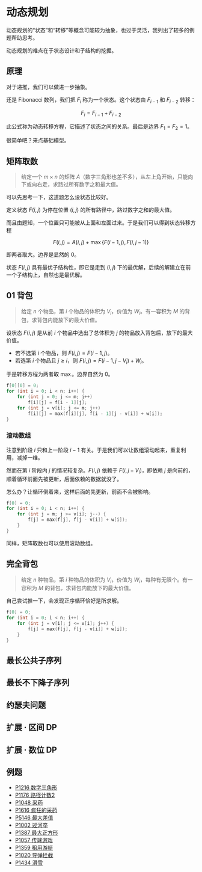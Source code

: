 # 动态规划

动态规划的“状态”和“转移”等概念可能较为抽象，也过于灵活，我列出了较多的例题帮助思考。

动态规划的难点在于状态设计和子结构的挖掘。

## 原理

对于递推，我们可以做进一步抽象。

还是 Fibonacci 数列，我们把 $F_i$ 称为一个状态。这个状态由 $F_{i-1}$ 和 $F_{i-2}$ 转移：

$$
F_{i} = F_{i-1} + F_{i-2}
$$

此公式称为动态转移方程，它描述了状态之间的关系。最后是边界 $F_1=F_2=1$。

很简单吧？来点基础模型。

## 矩阵取数

> 给定一个 $m \times n$ 的矩阵 $A$（数字三角形也差不多），从左上角开始，只能向下或向右走，求路过所有数字之和最大值。

可以先思考一下，这道题怎么设状态比较好。

定义状态 $F(i,j)$ 为停在位置 $(i,j)$ 的所有路径中，路过数字之和的最大值。

而且由题知，一个位置只可能被从上面和左面过来。于是我们可以得到状态转移方程

$$
F(i,j) = A(i,j) + \max\{F(i-1,j), F(i,j-1)\}
$$

即两者取大。边界是显然的 $0$。

状态 $F(i,j)$ 具有最优子结构性，即它是走到 $(i,j)$ 下的最优解，后续的解建立在前一个子结构上，自然也是最优解。

## 01 背包

> 给定 $n$ 个物品，第 $i$ 个物品的体积为 $V_i$，价值为 $W_i$。有一容积为 $M$ 的背包，求背包内能放下的最大价值。

设状态 $F(i,j)$ 是从前 $i$ 个物品中选出了总体积为 $j$ 的物品放入背包后，放下的最大价值。

- 若不选第 $i$ 个物品，则 $F(i,j) = F(i-1,j)$。
- 若选第 $i$ 个物品且 $j \geqslant i$，则 $F(i,j) = F(i-1,j-V_i) + W_i$。

于是转移方程为两者取 $\max$。边界自然为 $0$。

```cpp
f[0][0] = 0;
for (int i = 0; i < n; i++) {
    for (int j = 0; j <= m; j++)
        f[i][j] = f[i - 1][j];
    for (int j = v[i]; j <= m; j++)
        f[i][j] = max(f[i][j], f[i - 1][j - v[i]] + w[i]);
}
```

### 滚动数组

注意到阶段 $i$ 只和上一阶段 $i-1$ 有关。于是我们可以让数组滚动起来，重复利用，减掉一维。

然而在第 $i$ 阶段内 $j$ 的情况较复杂。$F(i,j)$ 依赖于 $F(i,j-V_i)$，即依赖 $j$ 是向前的，顺着循环前面先被更新，后面依赖的数据就没了。

怎么办？让循环倒着来，这样后面的先更新，前面不会被影响。

```cpp
f[0] = 0;
for (int i = 0; i < n; i++) {
    for (int j = m; j >= v[i]; j--) {
        f[j] = max(f[j], f[j - v[i]] + w[i]);
    }
}
```

同样，矩阵取数也可以使用滚动数组。

## 完全背包

> 给定 $n$ 种物品，第 $i$ 种物品的体积为 $V_i$，价值为 $W_i$，每种有无限个。有一容积为 $M$ 的背包，求背包内能放下的最大价值。

自己尝试推一下，会发现正序循环恰好是所求解。

```cpp
f[0] = 0;
for (int i = 0; i < n; i++) {
    for (int j = v[i]; j <= v[i]; j++) {
        f[j] = max(f[j], f[j - v[i]] + w[i]);
    }
}
```

## 最长公共子序列

## 最长不下降子序列

## 约瑟夫问题

## 扩展 · 区间 DP

## 扩展 · 数位 DP

## 例题

- [P1216 数字三角形](https://www.luogu.com.cn/problem/P1216)
- [P1176 路径计数2](https://www.luogu.com.cn/problem/P1176)
- [P1048 采药](https://www.luogu.com.cn/problem/P1048)
- [P1616 疯狂的采药](https://www.luogu.com.cn/problem/P1616)
- [P5146 最大差值](https://www.luogu.com.cn/problem/P5146)
- [P1002 过河卒](https://www.luogu.com.cn/problem/P1002)
- [P1387 最大正方形](https://www.luogu.com.cn/problem/P1387)
- [P1057 传球游戏](https://www.luogu.com.cn/problem/P1057)
- [P1359 租用游艇](https://www.luogu.com.cn/problem/P1359)
- [P1020 导弹拦截](https://www.luogu.com.cn/problem/P1020)
- [P1434 滑雪](https://www.luogu.com.cn/problem/P1434)
